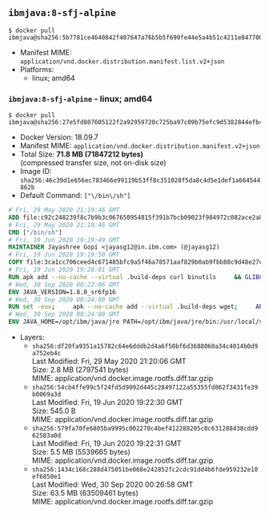 ## `ibmjava:8-sfj-alpine`

```console
$ docker pull ibmjava@sha256:5b7781ce4640842f407647a76b5b5f690fe44e5a4b51c4211e847700ef1d8f92
```

-	Manifest MIME: `application/vnd.docker.distribution.manifest.list.v2+json`
-	Platforms:
	-	linux; amd64

### `ibmjava:8-sfj-alpine` - linux; amd64

```console
$ docker pull ibmjava@sha256:27e5fd807605122f2a92959720c725ba97c09b75efc9d5382844efb495f813bf
```

-	Docker Version: 18.09.7
-	Manifest MIME: `application/vnd.docker.distribution.manifest.v2+json`
-	Total Size: **71.8 MB (71847212 bytes)**  
	(compressed transfer size, not on-disk size)
-	Image ID: `sha256:46c39d1e656ec783466e99119b53ff8c351028f5da8c4d5e1def1a664544862b`
-	Default Command: `["\/bin\/sh"]`

```dockerfile
# Fri, 29 May 2020 21:19:46 GMT
ADD file:c92c248239f8c7b9b3c067650954815f391b7bcb09023f984972c082ace2a8d0 in / 
# Fri, 29 May 2020 21:19:46 GMT
CMD ["/bin/sh"]
# Fri, 19 Jun 2020 19:19:49 GMT
MAINTAINER Jayashree Gopi <jayasg12@in.ibm.com> (@jayasg12)
# Fri, 19 Jun 2020 19:19:50 GMT
COPY file:3ca1cc706ceed4c671485bfc9a5f46a78571aaf829b0ab9fbb88c9d48e27ccd3 in /etc/apk/keys 
# Fri, 19 Jun 2020 19:20:01 GMT
RUN apk add --no-cache --virtual .build-deps curl binutils     && GLIBC_VER="2.30-r0"     && ALPINE_GLIBC_REPO="https://github.com/sgerrand/alpine-pkg-glibc/releases/download"     && GCC_LIBS_URL="https://archive.archlinux.org/packages/g/gcc-libs/gcc-libs-8.2.1%2B20180831-1-x86_64.pkg.tar.xz"     && GCC_LIBS_SHA256=e4b39fb1f5957c5aab5c2ce0c46e03d30426f3b94b9992b009d417ff2d56af4d     && curl -fLs https://alpine-pkgs.sgerrand.com/sgerrand.rsa.pub -o /tmp/sgerrand.rsa.pub     && cmp -s /etc/apk/keys/sgerrand.rsa.pub /tmp/sgerrand.rsa.pub     && curl -fLs ${ALPINE_GLIBC_REPO}/${GLIBC_VER}/glibc-${GLIBC_VER}.apk > /tmp/${GLIBC_VER}.apk     && apk add /tmp/${GLIBC_VER}.apk     && curl -fLs ${GCC_LIBS_URL} -o /tmp/gcc-libs.tar.xz     && echo "${GCC_LIBS_SHA256}  /tmp/gcc-libs.tar.xz" | sha256sum -c -     && mkdir /tmp/gcc     && tar -xf /tmp/gcc-libs.tar.xz -C /tmp/gcc     && mv /tmp/gcc/usr/lib/libgcc* /tmp/gcc/usr/lib/libstdc++* /usr/glibc-compat/lib     && strip /usr/glibc-compat/lib/libgcc_s.so.* /usr/glibc-compat/lib/libstdc++.so*     && apk del --purge .build-deps     && apk add --no-cache ca-certificates openssl     && rm -rf /tmp/${GLIBC_VER}.apk /tmp/gcc /tmp/gcc-libs.tar.xz /var/cache/apk/* /tmp/*.pub
# Wed, 30 Sep 2020 00:22:06 GMT
ENV JAVA_VERSION=1.8.0_sr6fp16
# Wed, 30 Sep 2020 00:24:00 GMT
RUN set -eux;     apk --no-cache add --virtual .build-deps wget;     ARCH="$(apk --print-arch)";     case "${ARCH}" in        amd64|x86_64)          ESUM='d143836caa7e7777f6bf4539b249c48341da97ca4d27f012cf5541b35376e479';          YML_FILE='sfj/linux/x86_64/index.yml';          ;;        i386)          ESUM='104b7d07afb812acf1d37a1409cf9dbf360745f346a50a3954ae465315966ad5';          YML_FILE='sfj/linux/i386/index.yml';          ;;        ppc64el|ppc64le)          ESUM='d2d5ca9484d0801816a74b66551a07d5f69fb41e52aeb5f10ddf1d55c1a46d06';          YML_FILE='sfj/linux/ppc64le/index.yml';          ;;        s390)          ESUM='dd5d853e9dbbcd7342c7dfb0259b675b951ae1faadbbb667f6553270ceb5b4f8';          YML_FILE='sfj/linux/s390/index.yml';          ;;        s390x)          ESUM='a4b617ba4614317f92159a6930a7ae369923b909377a4d0f2aff9ce3b098ac39';          YML_FILE='sfj/linux/s390x/index.yml';          ;;        *)          echo "Unsupported arch: ${ARCH}";          exit 1;          ;;     esac;     BASE_URL="https://public.dhe.ibm.com/ibmdl/export/pub/systems/cloud/runtimes/java/meta/";     wget -q -U UA_IBM_JAVA_Docker -O /tmp/index.yml ${BASE_URL}/${YML_FILE};     JAVA_URL=$(sed -n '/^'${JAVA_VERSION}:'/{n;s/\s*uri:\s//p}'< /tmp/index.yml);     wget -q -U UA_IBM_JAVA_Docker -O /tmp/ibm-java.bin ${JAVA_URL};     echo "${ESUM}  /tmp/ibm-java.bin" | sha256sum -c -;     echo "INSTALLER_UI=silent" > /tmp/response.properties;     echo "USER_INSTALL_DIR=/opt/ibm/java" >> /tmp/response.properties;     echo "LICENSE_ACCEPTED=TRUE" >> /tmp/response.properties;     mkdir -p /opt/ibm;     chmod +x /tmp/ibm-java.bin;     /tmp/ibm-java.bin -i silent -f /tmp/response.properties;     rm -f /tmp/response.properties;     rm -f /tmp/index.yml;     rm -f /tmp/ibm-java.bin;     apk del .build-deps;
# Wed, 30 Sep 2020 00:24:00 GMT
ENV JAVA_HOME=/opt/ibm/java/jre PATH=/opt/ibm/java/jre/bin:/usr/local/sbin:/usr/local/bin:/usr/sbin:/usr/bin:/sbin:/bin IBM_JAVA_OPTIONS=-XX:+UseContainerSupport
```

-	Layers:
	-	`sha256:df20fa9351a15782c64e6dddb2d4a6f50bf6d3688060a34c4014b0d9a752eb4c`  
		Last Modified: Fri, 29 May 2020 21:20:06 GMT  
		Size: 2.8 MB (2797541 bytes)  
		MIME: application/vnd.docker.image.rootfs.diff.tar.gzip
	-	`sha256:54cb4ffe99c5f24fd5d9092d445c28497122a55355fd862f3431fe39b0069a3d`  
		Last Modified: Fri, 19 Jun 2020 19:22:30 GMT  
		Size: 545.0 B  
		MIME: application/vnd.docker.image.rootfs.diff.tar.gzip
	-	`sha256:579fa70fe6805ba9995c002270c4bef412288205c0c631288438cdd962583a0d`  
		Last Modified: Fri, 19 Jun 2020 19:22:31 GMT  
		Size: 5.5 MB (5539665 bytes)  
		MIME: application/vnd.docker.image.rootfs.diff.tar.gzip
	-	`sha256:1434c168c288d475051be068e242852fc2cdc91dd4b6fde959232e10ef6850e1`  
		Last Modified: Wed, 30 Sep 2020 00:26:58 GMT  
		Size: 63.5 MB (63509461 bytes)  
		MIME: application/vnd.docker.image.rootfs.diff.tar.gzip
